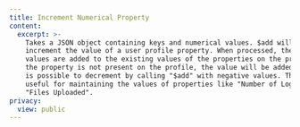 ```yaml
---
title: Increment Numerical Property
content:
  excerpt: >-
    Takes a JSON object containing keys and numerical values. $add will
    increment the value of a user profile property. When processed, the property
    values are added to the existing values of the properties on the profile. If
    the property is not present on the profile, the value will be added to 0. It
    is possible to decrement by calling "$add" with negative values. This is
    useful for maintaining the values of properties like "Number of Logins" or
    "Files Uploaded".
privacy:
  view: public
---
```



